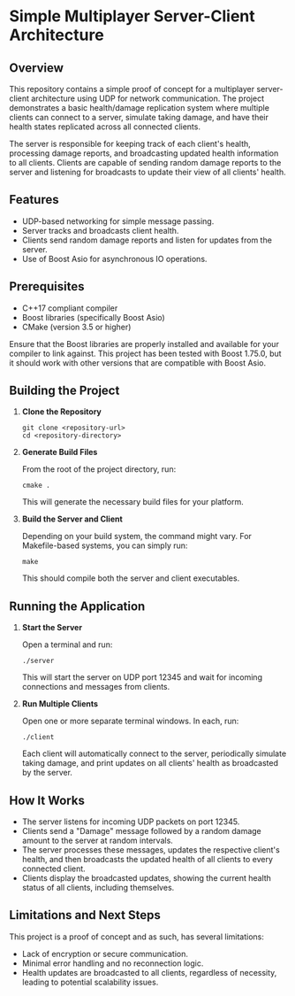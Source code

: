 # Simple Multiplayer Server-Client Architecture

## Overview

This repository contains a simple proof of concept for a multiplayer server-client architecture using UDP for network communication. The project demonstrates a basic health/damage replication system where multiple clients can connect to a server, simulate taking damage, and have their health states replicated across all connected clients.

The server is responsible for keeping track of each client's health, processing damage reports, and broadcasting updated health information to all clients. Clients are capable of sending random damage reports to the server and listening for broadcasts to update their view of all clients' health.

## Features

- UDP-based networking for simple message passing.
- Server tracks and broadcasts client health.
- Clients send random damage reports and listen for updates from the server.
- Use of Boost Asio for asynchronous IO operations.

## Prerequisites

- C++17 compliant compiler
- Boost libraries (specifically Boost Asio)
- CMake (version 3.5 or higher)

Ensure that the Boost libraries are properly installed and available for your compiler to link against. This project has been tested with Boost 1.75.0, but it should work with other versions that are compatible with Boost Asio.

## Building the Project

1. **Clone the Repository**

   ```
   git clone <repository-url>
   cd <repository-directory>
   ```

2. **Generate Build Files**

   From the root of the project directory, run:

   ```
   cmake .
   ```

   This will generate the necessary build files for your platform.

3. **Build the Server and Client**

   Depending on your build system, the command might vary. For Makefile-based systems, you can simply run:

   ```
   make
   ```

   This should compile both the server and client executables.

## Running the Application

1. **Start the Server**

   Open a terminal and run:

   ```
   ./server
   ```

   This will start the server on UDP port 12345 and wait for incoming connections and messages from clients.

2. **Run Multiple Clients**

   Open one or more separate terminal windows. In each, run:

   ```
   ./client
   ```

   Each client will automatically connect to the server, periodically simulate taking damage, and print updates on all clients' health as broadcasted by the server.

## How It Works

- The server listens for incoming UDP packets on port 12345.
- Clients send a "Damage" message followed by a random damage amount to the server at random intervals.
- The server processes these messages, updates the respective client's health, and then broadcasts the updated health of all clients to every connected client.
- Clients display the broadcasted updates, showing the current health status of all clients, including themselves.

## Limitations and Next Steps

This project is a proof of concept and as such, has several limitations:

- Lack of encryption or secure communication.
- Minimal error handling and no reconnection logic.
- Health updates are broadcasted to all clients, regardless of necessity, leading to potential scalability issues.
